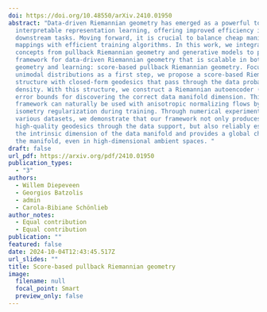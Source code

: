 ```yaml
---
doi: https://doi.org/10.48550/arXiv.2410.01950
abstract: "Data-driven Riemannian geometry has emerged as a powerful tool for
  interpretable representation learning, offering improved efficiency in
  downstream tasks. Moving forward, it is crucial to balance cheap manifold
  mappings with efficient training algorithms. In this work, we integrate
  concepts from pullback Riemannian geometry and generative models to propose a
  framework for data-driven Riemannian geometry that is scalable in both
  geometry and learning: score-based pullback Riemannian geometry. Focusing on
  unimodal distributions as a first step, we propose a score-based Riemannian
  structure with closed-form geodesics that pass through the data probability
  density. With this structure, we construct a Riemannian autoencoder (RAE) with
  error bounds for discovering the correct data manifold dimension. This
  framework can naturally be used with anisotropic normalizing flows by adopting
  isometry regularization during training. Through numerical experiments on
  various datasets, we demonstrate that our framework not only produces
  high-quality geodesics through the data support, but also reliably estimates
  the intrinsic dimension of the data manifold and provides a global chart of
  the manifold, even in high-dimensional ambient spaces. "
draft: false
url_pdf: https://arxiv.org/pdf/2410.01950
publication_types:
  - "3"
authors:
  - Willem Diepeveen
  - Georgios Batzolis
  - admin
  - Carola-Bibiane Schönlieb
author_notes:
  - Equal contribution
  - Equal contribution
publication: ""
featured: false
date: 2024-10-04T12:43:45.517Z
url_slides: ""
title: Score-based pullback Riemannian geometry
image:
  filename: null
  focal_point: Smart
  preview_only: false
---
```

